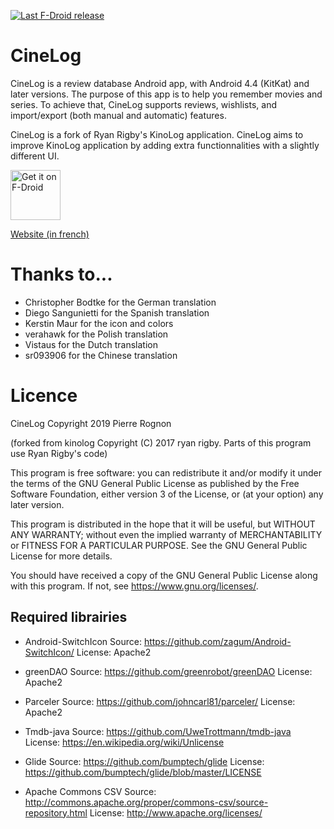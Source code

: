 [![Last F-Droid release](https://img.shields.io/f-droid/v/com.ulicae.cinelog.svg)](https://f-droid.org/packages/com.ulicae.cinelog/)

# CineLog

CineLog is a review database Android app, with Android 4.4 (KitKat) and later versions. The purpose of this app is to help you remember movies and series.
To achieve that, CineLog supports reviews, wishlists, and import/export (both manual and automatic) features.

CineLog is a fork of Ryan Rigby's KinoLog application. CineLog aims to improve KinoLog application by adding extra functionnalities with a slightly different UI.

[<img src="https://fdroid.gitlab.io/artwork/badge/get-it-on.png"
     alt="Get it on F-Droid"
     height="80">](https://f-droid.org/packages/com.ulicae.cinelog/)
     
[Website (in french)](https://ulicae.com/cinelog/home)
     
# Thanks to...

 - Christopher Bodtke for the German translation
 - Diego Sangunietti for the Spanish translation
 - Kerstin Maur for the icon and colors
 - verahawk for the Polish translation
 - Vistaus for the Dutch translation
 - sr093906 for the Chinese translation

# Licence

CineLog Copyright 2019 Pierre Rognon

(forked from kinolog Copyright (C) 2017  ryan rigby. Parts of this program use Ryan Rigby's code)

This program is free software: you can redistribute it and/or modify
it under the terms of the GNU General Public License as published by
the Free Software Foundation, either version 3 of the License, or
(at your option) any later version.

This program is distributed in the hope that it will be useful,
but WITHOUT ANY WARRANTY; without even the implied warranty of
MERCHANTABILITY or FITNESS FOR A PARTICULAR PURPOSE.  See the
GNU General Public License for more details.

You should have received a copy of the GNU General Public License
along with this program.  If not, see <https://www.gnu.org/licenses/>.

## Required librairies

  - Android-SwitchIcon
Source: https://github.com/zagum/Android-SwitchIcon/
License: Apache2

  - greenDAO
Source: https://github.com/greenrobot/greenDAO
License: Apache2

  - Parceler
Source: https://github.com/johncarl81/parceler/
License: Apache2

  - Tmdb-java
Source: https://github.com/UweTrottmann/tmdb-java
License: https://en.wikipedia.org/wiki/Unlicense

  - Glide
Source: https://github.com/bumptech/glide
License: https://github.com/bumptech/glide/blob/master/LICENSE

 - Apache Commons CSV
Source: http://commons.apache.org/proper/commons-csv/source-repository.html
License: http://www.apache.org/licenses/
